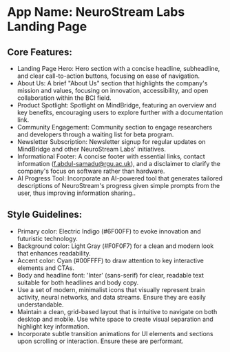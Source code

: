 # **App Name**: NeuroStream Labs Landing Page

## Core Features:

- Landing Page Hero: Hero section with a concise headline, subheadline, and clear call-to-action buttons, focusing on ease of navigation.
- About Us: A brief "About Us" section that highlights the company's mission and values, focusing on innovation, accessibility, and open collaboration within the BCI field.
- Product Spotlight: Spotlight on MindBridge, featuring an overview and key benefits, encouraging users to explore further with a documentation link.
- Community Engagement: Community section to engage researchers and developers through a waiting list for beta program.
- Newsletter Subscription: Newsletter signup for regular updates on MindBridge and other NeuroStream Labs' initiatives.
- Informational Footer: A concise footer with essential links, contact information (f.abdul-samadu@rgu.ac.uk), and a disclaimer to clarify the company's focus on software rather than hardware.
- AI Progress Tool: Incorporate an AI-powered tool that generates tailored descriptions of NeuroStream's progress given simple prompts from the user, thus improving information sharing..

## Style Guidelines:

- Primary color: Electric Indigo (#6F00FF) to evoke innovation and futuristic technology.
- Background color: Light Gray (#F0F0F7) for a clean and modern look that enhances readability.
- Accent color: Cyan (#00FFFF) to draw attention to key interactive elements and CTAs.
- Body and headline font: 'Inter' (sans-serif) for clear, readable text suitable for both headlines and body copy.
- Use a set of modern, minimalist icons that visually represent brain activity, neural networks, and data streams. Ensure they are easily understandable.
- Maintain a clean, grid-based layout that is intuitive to navigate on both desktop and mobile. Use white space to create visual separation and highlight key information.
- Incorporate subtle transition animations for UI elements and sections upon scrolling or interaction. Ensure these are performant.